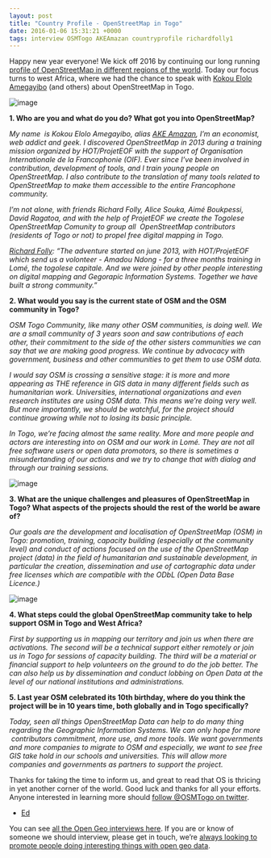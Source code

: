 ```yaml
--- 
layout: post
title: "Country Profile - OpenStreetMap in Togo"
date: 2016-01-06 15:31:21 +0000
tags: interview OSMTogo AKEAmazan countryprofile richardfolly1
---
```

Happy new year everyone! We kick off 2016 by continuing our long running [profile of OpenStreetMap in different regions of the world](http://blog.opencagedata.com/tagged/countryprofile). Today our focus turns to west Africa, where we had the chance to speak with [Kokou Elolo Amegayibo](https://twitter.com/akeamazan) (and others) about OpenStreetMap in Togo. 

![image](/images/tumblr_inline_o0jbkngdyt1siukvl_540.png)

**1\. Who are you and what do you do? What got you into OpenStreetMap?**

_My name  is Kokou Elolo Amegayibo, alias [AKE Amazan](https://twitter.com/akeamazan), I’m an economist, web addict and geek. I discovered OpenStreetMap in 2013 during a training mission organized by HOT/ProjetEOF with the support of Organisation Internationale de la Francophonie (OIF). Ever since I’ve been involved in contribution, development of tools, and I train young people on OpenStreetMap. I also contribute to the translation of many tools related to OpenStreetMap to make them accessible to the entire Francophone community._

_I’m not alone, with friends Richard Folly, Alice Souka, Aimé Boukpessi, David Ragatoa, and with the help of ProjetEOF we create the Togolese OpenStreetMap Comunity to group all  OpenStreetMap contributors (residents of Togo or not) to propel free digital mapping in Togo._ 

_[Richard Folly](https://twitter.com/richardfolly1): “The adventure started on june 2013, with HOT/ProjetEOF which send us a volonteer - Amadou Ndong - for a three months training in Lomé, the togolese capitale. And we were joined by other people interesting on digital mapping and Gegorapic Information Systems. Together we have built a strong community.”_  

**2\. What would you say is the current state of OSM and the OSM community in Togo?**

_OSM Togo Community, like many other OSM communities, is doing well. We are a small community of 3 years soon and saw contributions of each other, their commitment to the side of the other sisters communities we can say that we are making good progress. We continue by advocacy with government, business and other communities to get them to use OSM data._

_I would say OSM is crossing a sensitive stage: it is more and more appearing as THE reference in GIS data in many different fields such as humanitarian work. Universities, international organizations and even research institutes are using OSM data. This means we’re doing very well. But more importantly, we should be watchful, for the project should continue growing while not to losing its basic principle._

_In Togo, we’re facing almost the same reality. More and more people and actors are interesting into on OSM and our work in Lomé. They are not all free software users or open data promotors, so there is sometimes a misundertanding of our actions and we try to change that with dialog and through our training sessions._  

![image](/images/tumblr_inline_o0jcbmLF9K1siukvl_540.jpg)

**3\. What are the unique challenges and pleasures of OpenStreetMap in Togo? What aspects of the projects should the rest of the world be aware of?**

_Our goals are the development and localisation of OpenStreetMap (OSM) in Togo: promotion, training, capacity building (especially at the community level) and conduct of actions focused on the use of the OpenStreetMap project (data) in the field of humanitarian and sustainable development, in particular the creation, dissemination and use of cartographic data under free licenses which are compatible with the ODbL (Open Data Base Licence.)_

![image](/images/tumblr_inline_o0jcc2qIzM1siukvl_540.jpg)

**4\. What steps could the global OpenStreetMap community take to help support OSM in Togo and West Africa?**

_First by supporting us in mapping our territory and join us when there are activations. The second will be a technical support either remotely or join us in Togo for sessions of capacity building. The third will be a material or financial support to help volunteers on the ground to do the job better. The can also help us by dissemination and conduct lobbing on Open Data at the level of our national institutions and administrations._

**5\. Last year OSM celebrated its 10th birthday, where do you think the project will be in 10 years time, both globally and in Togo specifically?**

_Today, seen all things OpenStreetMap Data can help to do many thing regarding the Geographic Information Systems. We can only hope for more  contributors commitment, more use, and more tools. We want governments and more companies to migrate to OSM and especially, we want to see free GIS take hold in our schools and universities. This will allow more companies and governments as partners to support the project._  

Thanks for taking the time to inform us, and great to read that OS is thricing in yet another corner of the world. Good luck and thanks for all your efforts. Anyone interested in learning more should [follow @OSMTogo on twitter](https://twitter.com/OSMTogo). 

- [Ed](https://twitter.com/freyfogle)

You can see [all the Open Geo interviews here](http://blog.opencagedata.com/tagged/interview). If you are or know of someone we should interview, please get in touch, we’re [always looking to promote people doing interesting things with open geo data](http://blog.opencagedata.com/post/98139732993/call-for-open-geo-openstreetmap-interviewees).